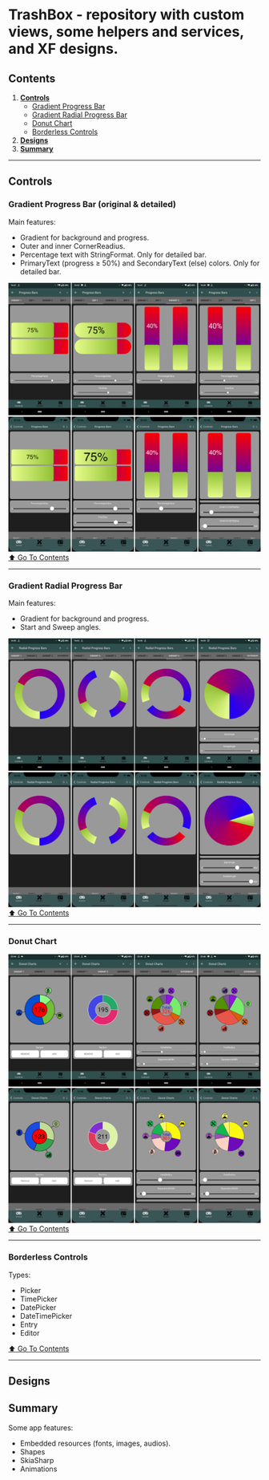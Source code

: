# TrashBox - repository with custom views, some helpers and services, and XF designs.

## Contents    
1. [**Controls**](#controls)    
    - [Gradient Progress Bar](#gradient-progress-bar-original--detailed)    
    - [Gradient Radial Progress Bar](#gradient-radial-progress-bar)    
    - [Donut Chart](#donut-chart)    
    - [Borderless Controls](#borderless-controls)    
2. [**Designs**](#designs)    
3. [**Summary**](#summary)
____
## Controls

### **Gradient Progress Bar** (original & detailed)    

Main features:
- Gradient for background and progress.
- Outer and inner CornerReadius.
- Percentage text with StringFormat. Only for detailed bar.
- PrimaryText (progress ≥ 50%) and SecondaryText (else) colors. Only for detailed bar.

![Alt](https://github.com/Lidchanin/TrashBox/blob/master/GitFiles/android_gradient_progress_bar_preview.jpg "Android Gradient Progress Bar")
![Alt](https://github.com/Lidchanin/TrashBox/blob/master/GitFiles/ios_gradient_progress_bar_preview.jpg "iOS Gradient Progress Bar")
[:arrow_up: Go To Contents](#contents)
____
### **Gradient Radial Progress Bar**    

Main features:
- Gradient for background and progress.
- Start and Sweep angles.

![Alt](https://github.com/Lidchanin/TrashBox/blob/master/GitFiles/android_gradient_radial_progress_bar_preview.jpg "Android Gradient Progress Bar")
![Alt](https://github.com/Lidchanin/TrashBox/blob/master/GitFiles/ios_gradient_radial_progress_bar_preview.jpg "iOS Gradient Progress Bar")
[:arrow_up: Go To Contents](#contents)
____
### **Donut Chart**    

![Alt](https://github.com/Lidchanin/TrashBox/blob/master/GitFiles/android_donut_chart_preview.jpg "Android Donut Chart")
![Alt](https://github.com/Lidchanin/TrashBox/blob/master/GitFiles/ios_donut_chart_preview.jpg "iOS Donut Chart")
[:arrow_up: Go To Contents](#contents)
____
### **Borderless Controls**    

Types:
- Picker
- TimePicker
- DatePicker
- DateTimePicker
- Entry
- Editor    

[:arrow_up: Go To Contents](#contents)
____
## Designs
## Summary    
Some app features:
- Embedded resources (fonts, images, audios).
- Shapes
- SkiaSharp
- Animations
